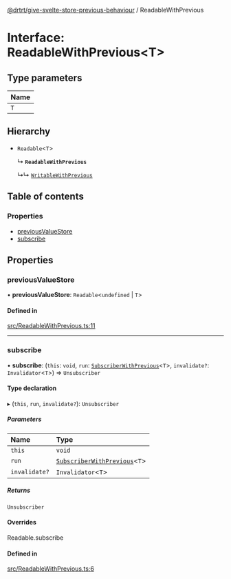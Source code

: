[@drtrt/give-svelte-store-previous-behaviour](../README.md) / ReadableWithPrevious

# Interface: ReadableWithPrevious\<T\>

## Type parameters

| Name |
| :------ |
| `T` |

## Hierarchy

- `Readable`\<`T`\>

  ↳ **`ReadableWithPrevious`**

  ↳↳ [`WritableWithPrevious`](WritableWithPrevious.md)

## Table of contents

### Properties

- [previousValueStore](ReadableWithPrevious.md#previousvaluestore)
- [subscribe](ReadableWithPrevious.md#subscribe)

## Properties

### previousValueStore

• **previousValueStore**: `Readable`\<`undefined` \| `T`\>

#### Defined in

[src/ReadableWithPrevious.ts:11](https://github.com/drtrt-org/give-svelte-store-previous-behaviour/blob/e652824/src/ReadableWithPrevious.ts#L11)

___

### subscribe

• **subscribe**: (`this`: `void`, `run`: [`SubscriberWithPrevious`](../README.md#subscriberwithprevious)\<`T`\>, `invalidate?`: `Invalidator`\<`T`\>) => `Unsubscriber`

#### Type declaration

▸ (`this`, `run`, `invalidate?`): `Unsubscriber`

##### Parameters

| Name | Type |
| :------ | :------ |
| `this` | `void` |
| `run` | [`SubscriberWithPrevious`](../README.md#subscriberwithprevious)\<`T`\> |
| `invalidate?` | `Invalidator`\<`T`\> |

##### Returns

`Unsubscriber`

#### Overrides

Readable.subscribe

#### Defined in

[src/ReadableWithPrevious.ts:6](https://github.com/drtrt-org/give-svelte-store-previous-behaviour/blob/e652824/src/ReadableWithPrevious.ts#L6)
